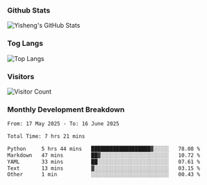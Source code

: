 ### Github Stats
![Yisheng's GitHub Stats](https://github-readme-stats-9qabuvhk1-gongyisheng.vercel.app/api?username=gongyisheng&count_private=true&show_icons=true)
### Tog Langs
![Top Langs](https://github-readme-stats-9qabuvhk1-gongyisheng.vercel.app/api/top-langs/?username=gongyisheng&layout=compact)
### Visitors
![Visitor Count](https://profile-counter.glitch.me/gongyisheng/count.svg)
### Monthly Development Breakdown
<!--START_SECTION:waka-->

```txt
From: 17 May 2025 - To: 16 June 2025

Total Time: 7 hrs 21 mins

Python     5 hrs 44 mins   ███████████████████▓░░░░░   78.08 %
Markdown   47 mins         ██▓░░░░░░░░░░░░░░░░░░░░░░   10.72 %
YAML       33 mins         ██░░░░░░░░░░░░░░░░░░░░░░░   07.61 %
Text       13 mins         ▓░░░░░░░░░░░░░░░░░░░░░░░░   03.15 %
Other      1 min           ░░░░░░░░░░░░░░░░░░░░░░░░░   00.43 %
```

<!--END_SECTION:waka-->

